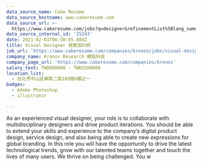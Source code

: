 ```yaml
---
data_source_name: Cake Resume
data_source_hostname: www.cakeresume.com
data_source_url: >-
  https://www.cakeresume.com/jobs?q=designer&refinementList%5Blang_name%5D%5B0%5D=English&refinementList%5Bsalary_type%5D=per_year
data_source_internal_id: '25243'
date: 2021-02-01T06:50:05.088Z
title: Visual Designer 視覺設計師
job_url: 'https://www.cakeresume.com/companies/kronos/jobs/visual-designer-48745b'
company_name: Kronos Research 麒點科技
company_page_url: 'https://www.cakeresume.com/companies/kronos'
salary_text: TWD800000 - TWD1500000
location_list:
  - 台北市中山區樂群二路189號6樓之一
badges:
  - Adobe Photoshop
  - illustrator

---
```


As an experienced visual designer, your role is to collaborate with multidisciplinary designers and drive product iterations. You should be able to extend your skills and experience to the company’s digital product design, service design, and also being able to create new expressions for global branding. In this role you will have the opportunity to drive the latest technological trends, grow with our talented teams together and touch the lives of many users. We thrive on being challenged. You w
